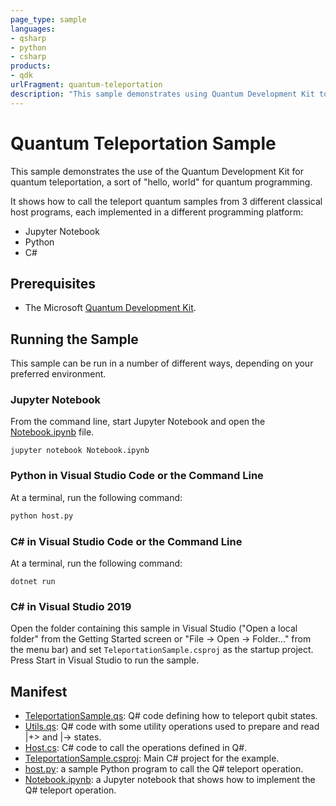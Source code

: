 ```yaml
---
page_type: sample
languages:
- qsharp
- python
- csharp
products:
- qdk
urlFragment: quantum-teleportation
description: "This sample demonstrates using Quantum Development Kit to move quantum data with quantum teleportation."
---
```


# Quantum Teleportation Sample

This sample demonstrates the use of the Quantum Development Kit for quantum teleportation, a sort of "hello, world" for quantum programming.

It shows how to call the teleport quantum samples from 3 different classical host programs, each implemented in a different programming platform:

* Jupyter Notebook
* Python
* C# 

## Prerequisites ##

- The Microsoft [Quantum Development Kit](https://docs.microsoft.com/quantum/install-guide/).

## Running the Sample ##

This sample can be run in a number of different ways, depending on your preferred environment.

### Jupyter Notebook ###

From the command line, start Jupyter Notebook and open the [Notebook.ipynb](https://github.com/microsoft/Quantum/blob/master/samples/getting-started/teleportation/Notebook.ipynb) file.

```
jupyter notebook Notebook.ipynb
```

### Python in Visual Studio Code or the Command Line ###

At a terminal, run the following command:

```bash
python host.py
```

### C# in Visual Studio Code or the Command Line ###

At a terminal, run the following command:

```dotnetcli
dotnet run
```

### C# in Visual Studio 2019 ###

Open the folder containing this sample in Visual Studio ("Open a local folder" from the Getting Started screen or "File → Open → Folder..." from the menu bar) and set `TeleportationSample.csproj` as the startup project.
Press Start in Visual Studio to run the sample.

## Manifest ##

- [TeleportationSample.qs](https://github.com/microsoft/Quantum/blob/master/samples/getting-started/teleportation/TeleportationSample.qs): Q# code defining how to teleport qubit states.
- [Utils.qs](https://github.com/microsoft/Quantum/blob/master/samples/getting-started/teleportation/Utils.qs): Q# code with some utility operations used to prepare and read |+> and |-> states.
- [Host.cs](https://github.com/microsoft/Quantum/blob/master/samples/getting-started/teleportation/Host.cs): C# code to call the operations defined in Q#.
- [TeleportationSample.csproj](https://github.com/microsoft/Quantum/blob/master/samples/getting-started/teleportation/TeleportationSample.csproj): Main C# project for the example.
- [host.py](https://github.com/microsoft/Quantum/blob/master/samples/getting-started/teleportation/host.py): a sample Python program to call the Q# teleport operation.
- [Notebook.ipynb](https://github.com/microsoft/Quantum/blob/master/samples/getting-started/teleportation/Notebook.ipynb): a Jupyter notebook that shows how to implement the Q# teleport operation.
